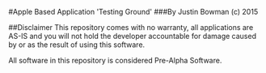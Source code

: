 #Apple Based Application 'Testing Ground'
###By Justin Bowman (c) 2015

##Disclaimer
This repository comes with no warranty, all applications are AS-IS and you will not hold the developer accountable for damage caused by or as the result of using this software.

All software in this repository is considered Pre-Alpha Software.
